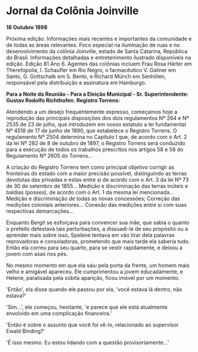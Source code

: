 # Jornal da Colônia Joinville

**18 Outubro 1898**

Próxima edição: Informações mais recentes e importantes da comunidade e de todas as áreas relevantes. Foco especial na iluminação de ruas e no desenvolvimento da colônia Joinville, estado de Santa Catarina, República do Brasil. Informações detalhadas e entretenimento ilustrado disponíveis na edição. Edição 81 Ano 6. Agentes das colônias incluem Frau Rosa Härter em Therefopolia, I. Schaufler em Rio Negro, o farmacêutico V. Galiner em Santo, G. Gottschalk em S. Bento, e Richard Münch em Senhölen, responsável pela distribuição e assinatura em Hamburgo.

**Para a Noite da Reunião - Para a Eleição Municipal - Sr. Superintendente: Gustav Rodolfo Richthofen. Registro Torrens:**

Atendendo a um desejo frequentemente expresso, começamos hoje a reprodução das principais disposições dos dois regulamentos Nº 264 e Nº 2535 de 23 de julho, que introduzem em nosso estatuto a lei fundamental Nº 4518 de 17 de junho de 1890, que estabelece o Registro Torrens. O regulamento Nº 2504 determina no Capítulo I que, de acordo com o Art. 2 da lei Nº 282 de 8 de outubro de 1897, o Registro Torrens será conduzido para a execução de todos os trabalhos prescritos nos artigos 58 e 58 do Regulamento Nº 2605 do Torrens...

A criação do Registro Torrens tem como principal objetivo corrigir as fronteiras do estado com a maior precisão possível, distinguindo as terras devolutas das privadas e estas entre si de acordo com o Art. 3 da lei Nº 73 de 30 de setembro de 1855... Medição e discriminação das terras inúteis e baldias (posses), de acordo com o Art. 1 da mesma lei mencionada... Medição e discriminação de todas as novas concessões; Correção das medições coloniais anteriores... Conexão das medições entre si com suas respectivas demarcações...

Enquanto Bergit se esforçava para convencer sua mãe, que sabia o quanto o prefeito detestava tais perturbações, a dissuadi-la de seu propósito ou a aprender mais sobre isso, Spelene tentava em vão tirar dela palavras reprovadoras e consoladoras, prometendo que mais tarde ela saberia tudo. Então ela correu para seu quarto, para se vestir rapidamente, e deixou a jovem com asas nos pés.

No mesmo momento em que ela saiu pela porta da frente, um homem mais velho e amigável apareceu. Ele cumprimentou a jovem educadamente, e Helene, paralisada pela súbita aparição, ficou imóvel por um momento.

'Então', ela disse quando ele passou por ela, 'você estava lá dentro, não estava?'

'Sim...', ele começou, hesitante, 'e parece que ele está atualmente envolvido em uma complicação financeira.'

'Então é sobre o assunto que você foi vê-lo, relacionado ao supervisor Ewald Binding?'

'É isso mesmo. Eu estou lidando com a questão provisoriamente...'
